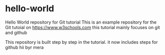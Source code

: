 # hello-world
Hello World repository for Git tutorial
This is an example repository for the Git tutoial on https://www.w3schools.com
this tutorial mainly focuses on git and github

This repository is built step by step in the tutorial.
it now includes steps for github
hii 
byr
mera

